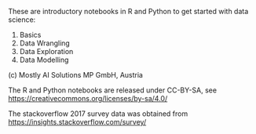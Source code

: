 
These are introductory notebooks in R and Python to get started with data science:
1. Basics
2. Data Wrangling
3. Data Exploration
4. Data Modelling

(c) Mostly AI Solutions MP GmbH, Austria

The R and Python notebooks are released under CC-BY-SA, see https://creativecommons.org/licenses/by-sa/4.0/

The stackoverflow 2017 survey data was obtained from https://insights.stackoverflow.com/survey/
